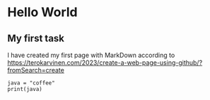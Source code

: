 # Hello World

## My first task

I have created my first page with MarkDown according to https://terokarvinen.com/2023/create-a-web-page-using-github/?fromSearch=create

    java = "coffee"
    print(java)
